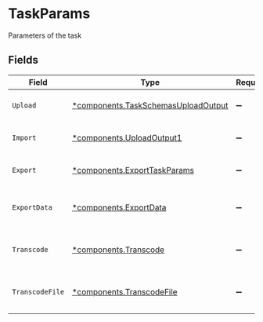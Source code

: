 # TaskParams

Parameters of the task


## Fields

| Field                                                                                     | Type                                                                                      | Required                                                                                  | Description                                                                               |
| ----------------------------------------------------------------------------------------- | ----------------------------------------------------------------------------------------- | ----------------------------------------------------------------------------------------- | ----------------------------------------------------------------------------------------- |
| `Upload`                                                                                  | [*components.TaskSchemasUploadOutput](../../models/components/taskschemasuploadoutput.md) | :heavy_minus_sign:                                                                        | Parameters for the upload task                                                            |
| `Import`                                                                                  | [*components.UploadOutput1](../../models/components/uploadoutput1.md)                     | :heavy_minus_sign:                                                                        | Parameters for the upload task                                                            |
| `Export`                                                                                  | [*components.ExportTaskParams](../../models/components/exporttaskparams.md)               | :heavy_minus_sign:                                                                        | Parameters for the export task                                                            |
| `ExportData`                                                                              | [*components.ExportData](../../models/components/exportdata.md)                           | :heavy_minus_sign:                                                                        | Parameters for the export-data task                                                       |
| `Transcode`                                                                               | [*components.Transcode](../../models/components/transcode.md)                             | :heavy_minus_sign:                                                                        | Parameters for the transcode task                                                         |
| `TranscodeFile`                                                                           | [*components.TranscodeFile](../../models/components/transcodefile.md)                     | :heavy_minus_sign:                                                                        | Parameters for the transcode-file task                                                    |